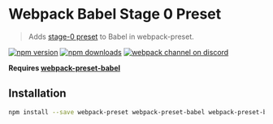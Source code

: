 # Webpack Babel Stage 0 Preset
> Adds [stage-0 preset](http://babeljs.io/docs/plugins/preset-es2015/) to Babel in webpack-preset.

[![npm version](https://img.shields.io/npm/v/webpack-preset-babel-stage-0.svg?style=flat-square)](https://www.npmjs.com/package/webpack-preset-babel-es2015)
[![npm downloads](https://img.shields.io/npm/dm/webpack-preset-babel-stage-0.svg?style=flat-square)](https://www.npmjs.com/package/webpack-preset-babel-es2015)
[![webpack channel on discord](https://img.shields.io/badge/discord-%23webpack%20%40%20reactiflux-61dafb.svg?style=flat-square)](https://discord.gg/0ZcbPKXt5bVrknv7)

**Requires [webpack-preset-babel](https://github.com/webpack-preset/webpack-preset-babel)**

## Installation

```sh
npm install --save webpack-preset webpack-preset-babel webpack-preset-babel-stage-0
```
